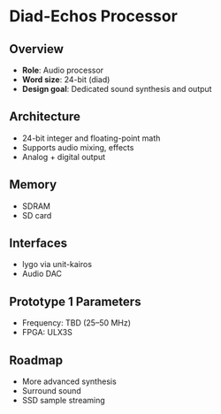 # Diad-Echos Processor

## Overview
- **Role**: Audio processor
- **Word size**: 24-bit (diad)
- **Design goal**: Dedicated sound synthesis and output

## Architecture
- 24-bit integer and floating-point math
- Supports audio mixing, effects
- Analog + digital output

## Memory
- SDRAM
- SD card

## Interfaces
- lygo via unit-kairos
- Audio DAC

## Prototype 1 Parameters
- Frequency: TBD (25–50 MHz)
- FPGA: ULX3S

## Roadmap
- More advanced synthesis
- Surround sound
- SSD sample streaming
